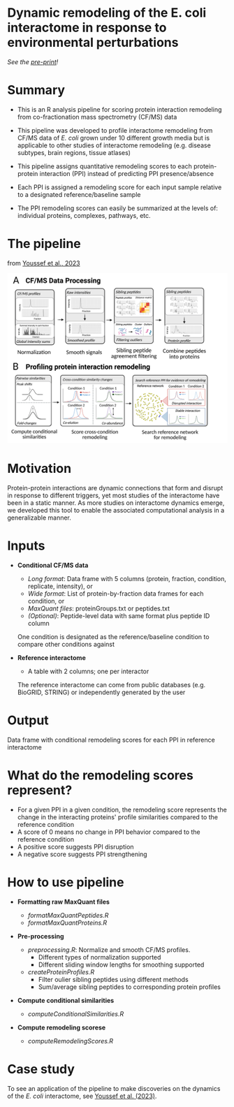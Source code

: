 # Dynamic remodeling of the E. coli  interactome in response to environmental perturbations
*See the [pre-print](https://www.authorea.com/users/602611/articles/633380-dynamic-remodeling-of-escherichia-coli-interactome-in-response-to-environmental-perturbations?commit=26cb401024abe8cce3117ce3e44ece4078c18892)!*

# Summary

* This is an R analysis pipeline for scoring protein interaction remodeling from co-fractionation mass spectrometry (CF/MS) data 

* This pipeline was developed to profile interactome remodeling from CF/MS data of *E. coli* grown under 10 different growth media but is applicable to other studies of interactome remodeling (e.g. disease subtypes, brain regions, tissue atlases)

* This pipeline assigns quantitative remodeling scores to each protein-protein interaction (PPI) instead of predicting PPI presence/absence

* Each PPI is assigned a remodeling score for each input sample relative to a designated reference/baseline sample

* The PPI remodeling scores can easily be summarized at the levels of: individual proteins, complexes, pathways, etc.

# The pipeline

from [Youssef et al., 2023](https://www.authorea.com/users/602611/articles/633380-dynamic-remodeling-of-escherichia-coli-interactome-in-response-to-environmental-perturbations?commit=26cb401024abe8cce3117ce3e44ece4078c18892)

![](https://github.com/AhmedYoussef95/Image-dump/blob/main/Fig%202.png)

# Motivation

Protein-protein interactions are dynamic connections that form and disrupt in response to different triggers, yet most studies of the interactome have been in a static manner. As more studies on interactome dynamics emerge, we developed this tool to enable the associated computational analysis in a  generalizable manner.

# Inputs

* **Conditional CF/MS data**  
  * *Long format*: Data frame with 5 columns (protein, fraction, condition, replicate, intensity), or
  * *Wide format*: List of protein-by-fraction data frames for each condition, or
  * *MaxQuant files*: proteinGroups.txt or peptides.txt
  * *(Optional)*: Peptide-level data with same format plus peptide ID column
  
  One condition is designated as the reference/baseline condition to compare other conditions against 
  
* **Reference interactome**
  * A table with 2 columns; one per interactor
  
  The reference interactome can come from public databases (e.g. BioGRID, STRING) or independently generated by the user
  
# Output 

Data frame with conditional remodeling scores for each PPI in reference interactome

# What do the remodeling scores represent?

* For a given PPI in a given condition, the remodeling score represents the change in the interacting proteins' profile similarities compared to the reference condition
* A score of 0 means no change in PPI behavior compared to the reference condition
* A positive score suggests PPI disruption
* A negative score suggests PPI strengthening

# How to use pipeline

* **Formatting raw MaxQuant files**
  * *formatMaxQuantPeptides.R*
  * *formatMaxQuantProteins.R*

* **Pre-processing**
  * *preprocessing.R*: Normalize and smooth CF/MS profiles.
    *  Different types of normalization supported
    *  Different sliding window lengths for smoothing supported
  * *createProteinProfiles.R*
    * Filter oulier sibling peptides using different methods
    * Sum/average sibling peptides to corresponding protein profiles

* **Compute conditional similarities**
  * *computeConditionalSimilarities.R*

* **Compute remodeling scorese**
  * *computeRemodelingScores.R*

# Case study

To see an application of the pipeline to make discoveries on the dynamics of the *E. coli* interactome, see [Youssef et al. (2023)](https://www.authorea.com/users/602611/articles/633380-dynamic-remodeling-of-escherichia-coli-interactome-in-response-to-environmental-perturbations?commit=26cb401024abe8cce3117ce3e44ece4078c18892).

